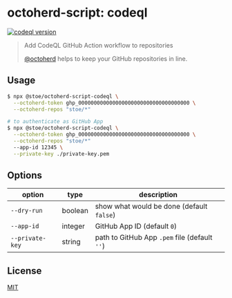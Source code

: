 # octoherd-script: codeql

[![codeql version](https://img.shields.io/github/package-json/v/stoe/octoherd-scripts?filename=scripts%2Fcodeql%2Fpackage.json)](https://github.com/stoe/octoherd-scripts/pkgs/npm/octoherd-script-codeql)

> Add CodeQL GitHub Action workflow to repositories
>
> [@octoherd](https://github.com/octoherd/) helps to keep your GitHub repositories in line.

## Usage

```sh
$ npx @stoe/octoherd-script-codeql \
  --octoherd-token ghp_000000000000000000000000000000000000 \
  --octoherd-repos "stoe/*"
```

```sh
# to authenticate as GitHub App
$ npx @stoe/octoherd-script-codeql \
  --octoherd-token ghp_000000000000000000000000000000000000 \
  --octoherd-repos "stoe/*"
  --app-id 12345 \
  --private-key ./private-key.pem
```

## Options

| option          | type    | description                                   |
| --------------- | ------- | --------------------------------------------- |
| `--dry-run`     | boolean | show what would be done (default `false`)     |
| `--app-id`      | integer | GitHub App ID (default `0`)                   |
| `--private-key` | string  | path to GitHub App `.pem` file (default `''`) |

## License

[MIT](license)
